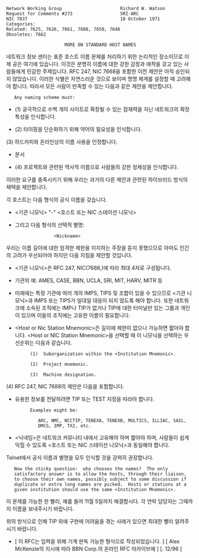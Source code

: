 

```text
Network Working Group                      Richard W. Watson
Request for Comments #273                  SRI-ARC
NIC 7837                                   18 October 1971
Categories:
Related: 7625, 7626, 7661, 7688, 7650, 7646
Obsoletes: 7662

                      MORE ON STANDARD HOST NAMES
```

네트워크 정보 센터는 표준 호스트 이름 문제를 처리하기 위한 논리적인 장소이므로 이제 공은 여기에 있습니다. 이것은 분명히 이름에 대한 강한 감정과 애착을 갖고 있는 사람들에게 민감한 주제입니다. RFC 247, NIC 7668을 포함한 이전 제안은 아직 승인되지 않았습니다. 이러한 식별은 자연스러운 것으로 보이며 명명 체계를 설정할 때 고려해야 합니다. 따라서 모든 사람이 만족할 수 있는 다음과 같은 제안을 제안합니다.

```text
   Any naming scheme must:
```

- \(1\) 궁극적으로 수백 개의 사이트로 확장될 수 있는 잠재력을 지닌 네트워크의 확장 특성을 인식합니다.

- \(2\) 타이핑을 단순화하기 위해 약어의 필요성을 인식합니다.

\(3\) 하드카피와 온라인상의 이름 사용을 인정합니다.

- 문서

- \(4\) 프로젝트와 관련된 역사적 이름으로 사람들의 강한 정체성을 인식합니다.

이러한 요구를 충족시키기 위해 우리는 과거의 다른 제안과 관련된 하이브리드 방식의 채택을 제안합니다.

각 호스트는 다음 형식의 공식 이름을 갖습니다.

- <기관 니모닉\> "-" <호스트 또는 NIC 스테이션 니모닉\>

- 그리고 다음 형식의 선택적 별명:

```text
                  <Nickname>
```

우리는 이름 길이에 대한 엄격한 제한을 지지하는 주장을 듣지 못했으므로 아마도 인간의 고려가 우선되어야 하지만 다음 지침을 제안할 것입니다.

- <기관 니모닉\>은 RFC 247, NIC\(7688,\)에 따라 최대 4자로 구성됩니다.

- 기관의 예: AMES, CASE, BBN, UCLA, SRI, MIT, HARV, MITR 등

- 미래에는 특정 기관에 여러 개의 IMPS, TIPS 및 조합이 있을 수 있으므로 <기관 니모닉\>과 IMPS 또는 TIPS가 일대일 대응이 되지 않도록 해야 합니다. 또한 네트워크에 소속된 조직에는 IMP나 TIP가 없거나 TIP에 대한 터미널만 있는 그룹과 개인이 있으며 이들의 조직에는 고유한 이름이 필요합니다.

- <Host or Nic Station Mnemonic\>은 길이에 제한이 없으나 가능하면 짧아야 합니다. <Host or NIC Station Mnemonic\>을 선택할 때 이 니모닉을 선택하는 우선순위는 다음과 같습니다.

```text
         (1)  Suborganization within the <Institution Mnemonic>.

         (2)  Project mnemonic.

         (3)  Machine designation.
```

\(4\) RFC 247, NIC 7688의 제안은 다음을 포함합니다.

- 유용한 정보를 전달하려면 TIP 또는 TEST 지정을 따라야 합니다.

```text
         Examples might be:

            ARC, NMC, NCCTIP, TENEXA, TENEXB, MULTICS, ILLIAC, SAIL,
            DMCG, IMP, TX2, etc.
```

- <닉네임\>은 네트워크 커뮤니티 내에서 고유해야 하며 짧아야 하며, 사람들이 쉽게 익힐 수 있도록 <호스트 또는 NIC 스테이션 니모닉\>과 동일해야 합니다.

Telnet에서 공식 이름과 별명을 모두 인식할 것을 강력히 권장합니다.

```text
   Now the sticky question:  who chooses the names?  The only
   satisfactory answer is to allow the hosts, through their liaison,
   to choose their own names, possibly subject to some discussion if
   duplicate or extra long names are picked.  Hosts or stations at a
   given institution should use the same <Institution Mnemonic>.
```

이 문제를 가능한 한 빨리, 예를 들어 11월 5일까지 해결합시다. 각 연락 담당자는 그때까지 이름을 보내주시기 바랍니다.

위의 방식으로 인해 TIP 외에 구현에 어려움을 겪는 사례가 있으면 최대한 빨리 알려주시기 바랍니다.

- \[ 이 RFC는 입력을 위해 기계 판독 가능한 형식으로 작성되었습니다. \] \[ Alex McKenzie의 지시에 따라 BBN Corp.의 온라인 RFC 아카이브에 \] \[. 12/96 \]